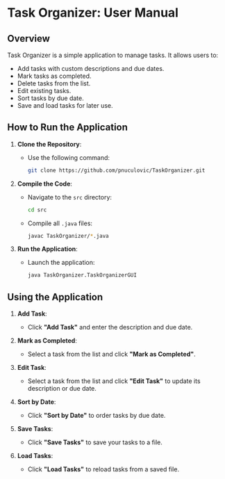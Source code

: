 # Task Organizer: User Manual

## Overview
Task Organizer is a simple application to manage tasks. It allows users to:
- Add tasks with custom descriptions and due dates.
- Mark tasks as completed.
- Delete tasks from the list.
- Edit existing tasks.
- Sort tasks by due date.
- Save and load tasks for later use.

## How to Run the Application
1. **Clone the Repository**:
   - Use the following command:
     ```bash
     git clone https://github.com/pnuculovic/TaskOrganizer.git
     ```

2. **Compile the Code**:
   - Navigate to the `src` directory:
     ```bash
     cd src
     ```
   - Compile all `.java` files:
     ```bash
     javac TaskOrganizer/*.java
     ```

3. **Run the Application**:
   - Launch the application:
     ```bash
     java TaskOrganizer.TaskOrganizerGUI
     ```

## Using the Application
1. **Add Task**:
   - Click **"Add Task"** and enter the description and due date.

2. **Mark as Completed**:
   - Select a task from the list and click **"Mark as Completed"**.

3. **Edit Task**:
   - Select a task from the list and click **"Edit Task"** to update its description or due date.

4. **Sort by Date**:
   - Click **"Sort by Date"** to order tasks by due date.

5. **Save Tasks**:
   - Click **"Save Tasks"** to save your tasks to a file.

6. **Load Tasks**:
   - Click **"Load Tasks"** to reload tasks from a saved file.
